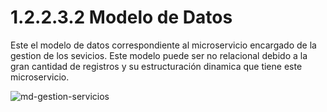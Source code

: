 # 1.2.2.3.2 Modelo de Datos

Este el modelo de datos correspondiente al microservicio encargado de la gestion de los sevicios. Este modelo puede ser no relacional debido a la gran cantidad de registros y su estructuración dinamica que tiene este microservicio.

![md-gestion-servicios]()